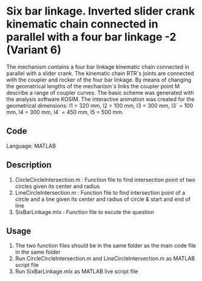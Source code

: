 # Six bar linkage. Inverted slider crank kinematic chain connected in parallel with a four bar linkage -2 (Variant 6)

The mechanism contains a four bar linkage kinematic chain connected in parallel with a slider crank. The kinematic chain RTR´s joints are connected with the coupler and rocker of the four bar linkage. By means of changing the geometrical lengths of the mechanism´s links the coupler point M describe a range of coupler curves.
The basic scheme was generated with the analysis software KOSIM.
The interactive animation was created for the geometrical dimensions: 
l1 = 320 mm, l2 = 100 mm, l3 = 300 mm, l3´ = 100 mm, l4 = 300 mm, l4´ = 450 mm, l5 = 500 mm.


## Code
Language: MATLAB

## Description
1. CircleCircleIntersection.m : Function file to find intersection point of two circles given its center and radius
2. LineCircleIntersection.m   : Function file to find intersection point of a circle and a line given its center and radius of circle & start and end of line
3. SixBarLinkage.mlx          : Function file to excute the question

## Usage
1. The two function files should be in the same folder as the main code file in the same folder
2. Run CircleCircleIntersection.m and LineCircleIntersection.m as MATLAB script file
3. Run SixBarLinkage.mlx as MATLAB live script file
